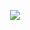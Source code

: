 <p align="center"><img src="https://github-readme-streak-stats.herokuapp.com?user=jeffwilde&hide_border=false&background=212529&border=FFBEBE&stroke=FFBEBE&ring=FF8E8E&fire=FF8E8E&currStreakNum=DEFBFF&sideNums=DEFBFF&currStreakLabel=FFBEBE&sideLabels=FFBEBE&dates=FFBEBE"/></p>
